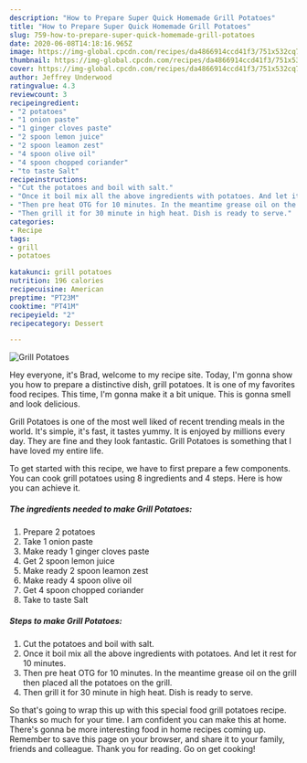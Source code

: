 ```yaml
---
description: "How to Prepare Super Quick Homemade Grill Potatoes"
title: "How to Prepare Super Quick Homemade Grill Potatoes"
slug: 759-how-to-prepare-super-quick-homemade-grill-potatoes
date: 2020-06-08T14:18:16.965Z
image: https://img-global.cpcdn.com/recipes/da4866914ccd41f3/751x532cq70/grill-potatoes-recipe-main-photo.jpg
thumbnail: https://img-global.cpcdn.com/recipes/da4866914ccd41f3/751x532cq70/grill-potatoes-recipe-main-photo.jpg
cover: https://img-global.cpcdn.com/recipes/da4866914ccd41f3/751x532cq70/grill-potatoes-recipe-main-photo.jpg
author: Jeffrey Underwood
ratingvalue: 4.3
reviewcount: 3
recipeingredient:
- "2 potatoes"
- "1 onion paste"
- "1 ginger cloves paste"
- "2 spoon lemon juice"
- "2 spoon leamon zest"
- "4 spoon olive oil"
- "4 spoon chopped coriander"
- "to taste Salt"
recipeinstructions:
- "Cut the potatoes and boil with salt."
- "Once it boil mix all the above ingredients with potatoes. And let it rest for 10 minutes."
- "Then pre heat OTG for 10 minutes. In the meantime grease oil on the grill then placed all the potatoes on the grill."
- "Then grill it for 30 minute in high heat. Dish is ready to serve."
categories:
- Recipe
tags:
- grill
- potatoes

katakunci: grill potatoes 
nutrition: 196 calories
recipecuisine: American
preptime: "PT23M"
cooktime: "PT41M"
recipeyield: "2"
recipecategory: Dessert

---
```



![Grill Potatoes](https://img-global.cpcdn.com/recipes/da4866914ccd41f3/751x532cq70/grill-potatoes-recipe-main-photo.jpg)

Hey everyone, it's Brad, welcome to my recipe site. Today, I'm gonna show you how to prepare a distinctive dish, grill potatoes. It is one of my favorites food recipes. This time, I'm gonna make it a bit unique. This is gonna smell and look delicious.

Grill Potatoes is one of the most well liked of recent trending meals in the world. It's simple, it's fast, it tastes yummy. It is enjoyed by millions every day. They are fine and they look fantastic. Grill Potatoes is something that I have loved my entire life.




To get started with this recipe, we have to first prepare a few components. You can cook grill potatoes using 8 ingredients and 4 steps. Here is how you can achieve it.

<!--inarticleads1-->

##### The ingredients needed to make Grill Potatoes:

1. Prepare 2 potatoes
1. Take 1 onion paste
1. Make ready 1 ginger cloves paste
1. Get 2 spoon lemon juice
1. Make ready 2 spoon leamon zest
1. Make ready 4 spoon olive oil
1. Get 4 spoon chopped coriander
1. Take to taste Salt




<!--inarticleads2-->

##### Steps to make Grill Potatoes:

1. Cut the potatoes and boil with salt.
1. Once it boil mix all the above ingredients with potatoes. And let it rest for 10 minutes.
1. Then pre heat OTG for 10 minutes. In the meantime grease oil on the grill then placed all the potatoes on the grill.
1. Then grill it for 30 minute in high heat. Dish is ready to serve.




So that's going to wrap this up with this special food grill potatoes recipe. Thanks so much for your time. I am confident you can make this at home. There's gonna be more interesting food in home recipes coming up. Remember to save this page on your browser, and share it to your family, friends and colleague. Thank you for reading. Go on get cooking!
